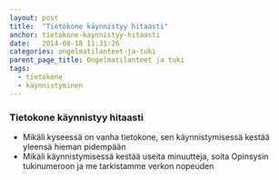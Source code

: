 ```yaml
---
layout: post
title:  "Tietokone käynnistyy hitaasti"
anchor: tietokone-kaynnistyy-hitaasti
date:   2014-08-18 11:31:26
categories: ongelmatilanteet-ja-tuki
parent_page_title: Ongelmatilanteet ja tuki
tags:
  - tietokone
  - käynnistyminen
---
```


### <a name="tietokone-kaynnistyy-hitaasti">Tietokone käynnistyy hitaasti</a>
* Mikäli kyseessä on vanha tietokone, sen käynnistymisessä kestää yleensä hieman pidempään
* Mikäli käynnistymisessä kestää useita minuutteja, soita Opinsysin tukinumeroon ja me tarkistamme verkon nopeuden
